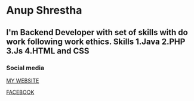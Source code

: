 # Anup Shrestha

 I'm Backend Developer with set of skills with do work following work ethics.
Skills
1.Java
2.PHP
3.Js 
4.HTML and CSS
---

### Social media

[MY WEBSITE](anupshrestha.me "anupshrestha.me")

[FACEBOOK](https://www.facebook.com/anupshrestha11/ "facebook")

